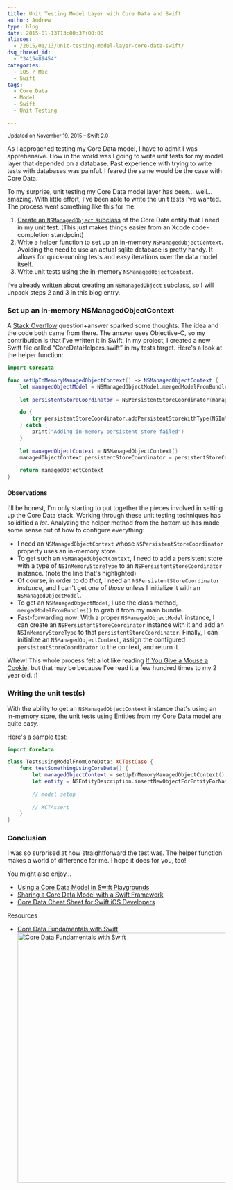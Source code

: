 ```yaml
---
title: Unit Testing Model Layer with Core Data and Swift
author: Andrew
type: blog
date: 2015-01-13T13:00:37+00:00
aliases:
  - /2015/01/13/unit-testing-model-layer-core-data-swift/
dsq_thread_id:
  - "3415489454"
categories:
  - iOS / Mac
  - Swift
tags:
  - Core Data
  - Model
  - Swift
  - Unit Testing

---
```

<small>Updated on November 19, 2015 – Swift 2.0</small>

As I approached testing my Core Data model, I have to admit I was apprehensive. How in the world was I going to write unit tests for my model layer that depended on a database. Past experience with trying to write tests with databases was painful. I feared the same would be the case with Core Data.

To my surprise, unit testing my Core Data model layer has been… well… amazing. With little effort, I’ve been able to write the unit tests I’ve wanted. The process went something like this for me:

  1. [Create an `NSManagedObject` subclass][1] of the Core Data entity that I need in my unit test. (This just makes things easier from an Xcode code-completion standpoint)
  2. Write a helper function to set up an in-memory `NSManagedObjectContext`. Avoiding the need to use an actual sqlite database is pretty handy. It allows for quick-running tests and easy iterations over the data model itself.
  3. Write unit tests using the in-memory `NSManagedObjectContext`.

[I’ve already written about creating an `NSManagedObject` subclass][1], so I will unpack steps 2 and 3 in this blog entry.

### Set up an in-memory NSManagedObjectContext

A [Stack Overflow][2] question+answer sparked some thoughts. The idea and the code both came from there. The answer uses Objective-C, so my contribution is that I've written it in Swift. In my project, I created a new Swift file called &#8220;CoreDataHelpers.swift&#8221; in my tests target. Here's a look at the helper function:

```swift
import CoreData

func setUpInMemoryManagedObjectContext() -> NSManagedObjectContext {
    let managedObjectModel = NSManagedObjectModel.mergedModelFromBundles([NSBundle.mainBundle()])!
    
    let persistentStoreCoordinator = NSPersistentStoreCoordinator(managedObjectModel: managedObjectModel)

    do {
        try persistentStoreCoordinator.addPersistentStoreWithType(NSInMemoryStoreType, configuration: nil, url: nil, options: nil)
    } catch {
        print("Adding in-memory persistent store failed")
    }
    
    let managedObjectContext = NSManagedObjectContext()
    managedObjectContext.persistentStoreCoordinator = persistentStoreCoordinator
    
    return managedObjectContext
}
```

#### Observations

I'll be honest, I'm only starting to put together the pieces involved in setting up the Core Data stack. Working through these unit testing techniques has solidified a _lot_. Analyzing the helper method from the bottom up has made some sense out of how to configure everything:

  * I need an `NSManagedObjectContext` whose `NSPersistentStoreCoordinator` property uses an in-memory store.
  * To get such an `NSManagedObjectContext`, I need to add a persistent store with a type of `NSInMemoryStoreType` to an `NSPersistentStoreCoordinator` instance. (note the line that's highlighted)
  * Of course, in order to do _that_, I need an `NSPersistentStoreCoordinator` _instance_, and I can't get one of _those_ unless I initialize it with an `NSManagedObjectModel`.
  * To get an `NSManagedObjectModel`, I use the class method, `mergedModelFromBundles()` to grab it from my main bundle.
  * Fast-forwarding now: With a proper `NSManagedObjectModel` instance, I can create an `NSPersistentStoreCoordinator` instance with it and add an `NSInMemoryStoreType` to that `persistentStoreCoordinator`. Finally, I can initialize an `NSManagedObjectContext`, assign the configured `persistentStoreCoordinator` to the context, and return it.

Whew! This whole process felt a lot like reading [If You Give a Mouse a Cookie][3], but that may be because I've read it a few hundred times to my 2 year old. :]

### Writing the unit test(s)

With the ability to get an `NSManagedObjectContext` instance that's using an in-memory store, the unit tests using Entities from my Core Data model are quite easy.

Here's a sample test:

```swift
import CoreData

class TestsUsingModelFromCoreData: XCTestCase {
    func testSomethingUsingCoreData() {
        let managedObjectContext = setUpInMemoryManagedObjectContext()
        let entity = NSEntityDescription.insertNewObjectForEntityForName("EntityName", inManagedObjectContext: managedObjectContext)
        
        // model setup
        
        // XCTAssert    
    }
}
```

### Conclusion

I was so surprised at how straightforward the test was. The helper function makes a world of difference for me. I hope it does for you, too!

<div class="resources-header">
  You might also enjoy&#8230;
</div>

<ul class="resources-content">
  <li>
    <i class="fa fa-angle-right"></i> <a href="https://www.andrewcbancroft.com/2016/07/10/using-a-core-data-model-in-swift-playgrounds/" title="Using a Core Data Model in Swift Playgrounds">Using a Core Data Model in Swift Playgrounds</a>
  </li>
  <li>
    <i class="fa fa-angle-right"></i> <a href="https://www.andrewcbancroft.com/2015/08/25/sharing-a-core-data-model-with-a-swift-framework/" title="Sharing a Core Data Model with a Swift Framework">Sharing a Core Data Model with a Swift Framework</a>
  </li>
  <li>
    <i class="fa fa-angle-right"></i> <a href="https://www.andrewcbancroft.com/2015/02/18/core-data-cheat-sheet-for-swift-ios-developers/" title="Core Data Cheat Sheet for Swift iOS Developers">Core Data Cheat Sheet for Swift iOS Developers</a>
  </li>
</ul></div> 

<a name="course" class="jump-target"></a>

<div class="resources">
  <div class="resources-header">
    Resources
  </div>
  
  <ul class="resources-content">
    <li>
      <i class="fas fa-video"></i> <a href="http://bit.ly/ps-core-data-swift" target="_blank">Core Data Fundamentals with Swift</a><br /> <a href="http://bit.ly/ps-core-data-swift" target="_blank"><img src="https://www.andrewcbancroft.com/wp-content/uploads/2017/04/ps-core-data-fundamentals-swift-1024x576.png" alt="Core Data Fundamentals with Swift" width="1024" height="576" class="alignnone size-large wp-image-13163" srcset="https://www.andrewcbancroft.com/wp-content/uploads/2017/04/ps-core-data-fundamentals-swift-1024x576.png 1024w, https://www.andrewcbancroft.com/wp-content/uploads/2017/04/ps-core-data-fundamentals-swift-300x169.png 300w, https://www.andrewcbancroft.com/wp-content/uploads/2017/04/ps-core-data-fundamentals-swift-768x432.png 768w, https://www.andrewcbancroft.com/wp-content/uploads/2017/04/ps-core-data-fundamentals-swift.png 1539w" sizes="(max-width: 1024px) 100vw, 1024px" /></a>
    </li>
  </ul>
</div>

 [1]: http://www.andrewcbancroft.com/2014/07/17/implement-nsmanagedobject-subclass-in-swift/
 [2]: http://stackoverflow.com/questions/1849802/how-to-unit-test-my-models-now-that-i-am-using-core-data
 [3]: http://en.wikipedia.org/wiki/If_You_Give_a_Mouse_a_Cookie